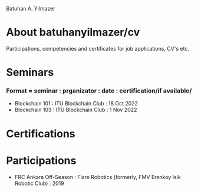 Batuhan A. Yılmazer

# About batuhanyilmazer/cv
Participations, competencies and certificates for job applications, CV's etc.

# Seminars 
### Format = seminar : prganizator : date : certification/if available/ 
- Blockchain 101 : ITU Blockchain Club : 18 Oct 2022
- Blockchain 103 : ITU Blockchain Club : 1 Nov 2022

# Certifications

# Participations
- FRC Ankara Off-Season : Flare Robotics (formerly, FMV Erenkoy Isik Robotic Club) : 2019
